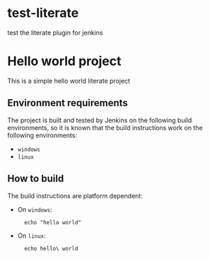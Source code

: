 test-literate
=============

test the literate plugin for jenkins


Hello world project
===================

This is a simple hello world literate project

Environment requirements
------------------------

The project is built and tested by Jenkins on the following build environments, so it is known that the build instructions work on the following environments:

* `windows`
* `linux`

How to build
------------

The build instructions are platform dependent:

* On `windows`:

        echo "hello world"

* On `linux`:

        echo hello\ world
